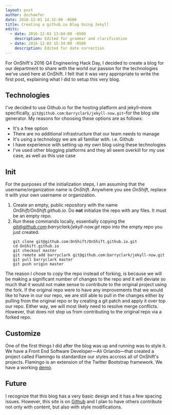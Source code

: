 ```yaml
---
layout: post
author: dschaefer
date: 2016-12-01 14:32:00 -0500
title: Creating a github.io Blog Using Jekyll
edits:
  - date: 2016-12-03 13:04:00 -0500
    description: Edited for grammar and clarification
  - date: 2016-12-03 15:34:00 -0500
    description: Edited for date correction
---
```


For OnShift's 2016 Q4 Engineering Hack Day, I decided to create a blog for our department to share with the world our passion for the technologies we've used here at OnShift. I felt that it was very appropriate to write the first post, explaining what I did to setup this very blog.

## Technologies

I've decided to use Github.io for the hosting platform and jekyll&ndash;more specifically, `git@github.com:barryclark/jekyll-now.git`&ndash;for the blog site generator. My reasons for choosing these options are as follows:

- It's a free option
- There are no additional infrastructure that our team needs to manage
- It's using a technology we are all familiar with. i.e. Github
- I have experience with setting up my own blog using these technologies
- I've used other blogging platforms and they all seem overkill for my use case, as well as this use case

## Init

For the purposes of the initialization steps, I am assuming that the username/organization name is *OnShift*. Anywhere you see *OnShift*, replace it with your own username or organization.

1. Create an empty, public repository with the name *OnShift/OnShift.github.io*. Do **not** initialize the repo with any files. It must be an empty repo.
2. Run these commands locally, essentially copying the *git@github.com:barryclark/jekyll-now.git* repo into the empty repo you just created.
   <pre>
   <code>git clone git@github.com:OnShift/OnShift.github.io.git
   cd OnShift.github.io
   git checkout master
   git remote add barryclark git@github.com:barryclark/jekyll-now.git
   git pull barryclark master
   git push origin master</code>
   </pre>

The reason I chose to *copy* the repo instead of forking, is because we will be making a significant number of changes to the repo and it will deviate so much that it would not make sense to contribute to the original project using the fork. If the original repo were to have any improvements that we would like to have in our our repo, we are still able to pull in the changes either by pulling from the original repo or by creating a git patch and apply it over top our repo. Either way, we will most likely need to resolve merge conflicts. However, that does not stop us from contributing to the original repo via a forked repo.

## Customize

One of the first things I did after the blog was up and running was to style it. We have a Front End Software Developer—Ali Orlando—that created a project called Flamingo to standardize our styles accross all of OnShift's projects. Flamingo is an extension of the Twitter Bootstrap framework. We have a working <a href="https://onshift.github.io/flamingo/">demo</a>.

## Future

I recognize that this blog has a very basic design and it has a few spacing issues. However, this site is on <a href="https://github.com/OnShift/OnShift.github.io">Github</a> and I plan to have others contribute not only with content, but also with style modifications.
